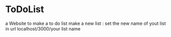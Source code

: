 # ToDoList
a Website to make a to do list
make a new list : set the new name of yout list in url 
localhost/3000/your list name

